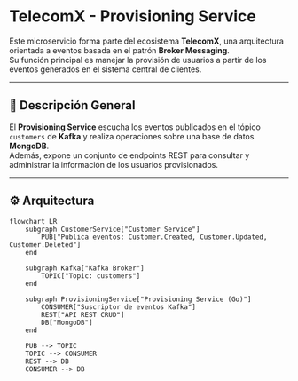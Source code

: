 # TelecomX - Provisioning Service

Este microservicio forma parte del ecosistema **TelecomX**, una arquitectura orientada a eventos basada en el patrón **Broker Messaging**.  
Su función principal es manejar la provisión de usuarios a partir de los eventos generados en el sistema central de clientes.

---

## 🧩 Descripción General

El **Provisioning Service** escucha los eventos publicados en el tópico `customers` de **Kafka** y realiza operaciones sobre una base de datos **MongoDB**.  
Además, expone un conjunto de endpoints REST para consultar y administrar la información de los usuarios provisionados.

---

## ⚙️ Arquitectura

```mermaid
flowchart LR
    subgraph CustomerService["Customer Service"]
        PUB["Publica eventos: Customer.Created, Customer.Updated, Customer.Deleted"]
    end

    subgraph Kafka["Kafka Broker"]
        TOPIC["Topic: customers"]
    end

    subgraph ProvisioningService["Provisioning Service (Go)"]
        CONSUMER["Suscriptor de eventos Kafka"]
        REST["API REST CRUD"]
        DB["MongoDB"]
    end

    PUB --> TOPIC
    TOPIC --> CONSUMER
    REST --> DB
    CONSUMER --> DB

